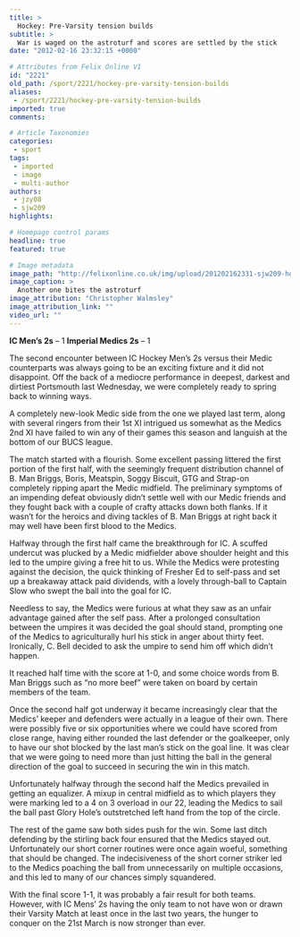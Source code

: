 ```yaml
---
title: >
  Hockey: Pre-Varsity tension builds
subtitle: >
  War is waged on the astroturf and scores are settled by the stick
date: "2012-02-16 23:32:15 +0000"

# Attributes from Felix Online V1
id: "2221"
old_path: /sport/2221/hockey-pre-varsity-tension-builds
aliases:
 - /sport/2221/hockey-pre-varsity-tension-builds
imported: true
comments:

# Article Taxonomies
categories:
 - sport
tags:
 - imported
 - image
 - multi-author
authors:
 - jzy08
 - sjw209
highlights:

# Homepage control params
headline: true
featured: true

# Image metadata
image_path: "http://felixonline.co.uk/img/upload/201202162331-sjw209-hockey.jpg"
image_caption: >
  Another one bites the astroturf
image_attribution: "Christopher Walmsley"
image_attribution_link: ""
video_url: ""
---
```


__IC Men’s 2s__ – 1
__Imperial Medics 2s__ – 1

The second encounter between IC Hockey Men’s 2s versus their Medic counterparts was always going to be an exciting fixture and it did not disappoint. Off the back of a mediocre performance in deepest, darkest and dirtiest Portsmouth last Wednesday, we were completely ready to spring back to winning ways.

A completely new-look Medic side from the one we played last term, along with several ringers from their 1st XI intrigued us somewhat as the Medics 2nd XI have failed to win any of their games this season and languish at the bottom of our BUCS league.

The match started with a flourish. Some excellent passing littered the first portion of the first half, with the seemingly frequent distribution channel of B. Man Briggs, Boris, Meatspin, Soggy Biscuit, GTG and Strap-on completely ripping apart the Medic midfield. The preliminary symptoms of an impending defeat obviously didn’t settle well with our Medic friends and they fought back with a couple of crafty attacks down both flanks. If it wasn’t for the heroics and diving tackles of B. Man Briggs at right back it may well have been first blood to the Medics.

Halfway through the first half came the breakthrough for IC. A scuffed undercut was plucked by a Medic midfielder above shoulder height and this led to the umpire giving a free hit to us. While the Medics were protesting against the decision, the quick thinking of Fresher Ed to self-pass and set up a breakaway attack paid dividends, with a lovely through-ball to Captain Slow who swept the ball into the goal for IC.

Needless to say, the Medics were furious at what they saw as an unfair advantage gained after the self pass. After a prolonged consultation between the umpires it was decided the goal should stand, prompting one of the Medics to agriculturally hurl his stick in anger about thirty feet. Ironically, C. Bell decided to ask the umpire to send him off which didn’t happen.

It reached half time with the score at 1-0, and some choice words from B. Man Briggs such as “no more beef” were taken on board by certain members of the team.

Once the second half got underway it became increasingly clear that the Medics’ keeper and defenders were actually in a league of their own. There were possibly five or six opportunities where we could have scored from close range, having either rounded the last defender or the goalkeeper, only to have our shot blocked by the last man’s stick on the goal line. It was clear that we were going to need more than just hitting the ball in the general direction of the goal to succeed in securing the win in this match.

Unfortunately halfway through the second half the Medics prevailed in getting an equalizer. A mixup in central midfield as to which players they were marking led to a 4 on 3 overload in our 22, leading the Medics to sail the ball past Glory Hole’s outstretched left hand from the top of the circle.

The rest of the game saw both sides push for the win. Some last ditch defending by the stirling back four ensured that the Medics stayed out. Unfortunately our short corner routines were once again woeful, something that should be changed. The indecisiveness of the short corner striker led to the Medics poaching the ball from unnecessarily on multiple occasions, and this led to many of our chances simply squandered.

With the final score 1-1, it was probably a fair result for both teams. However, with IC Mens’ 2s having the only team to not have won or drawn their Varsity Match at least once in the last two years, the hunger to conquer on the 21st March is now stronger than ever.
